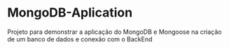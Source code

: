 # MongoDB-Aplication
Projeto para demonstrar a aplicação do MongoDB e Mongoose na criação de um banco de dados e conexão com o BackEnd 
